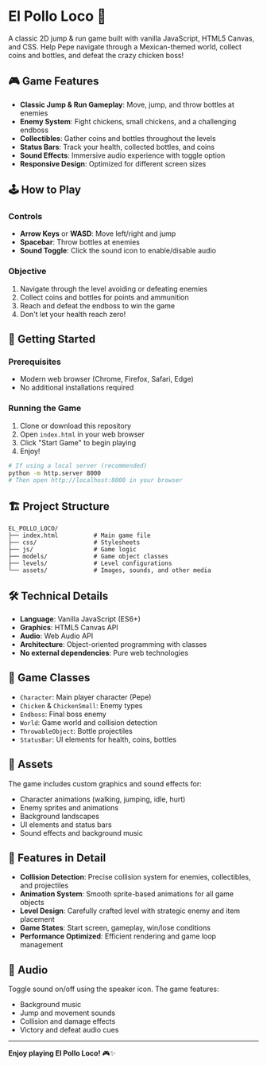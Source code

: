 # El Pollo Loco 🐔

A classic 2D jump & run game built with vanilla JavaScript, HTML5 Canvas, and CSS. Help Pepe navigate through a Mexican-themed world, collect coins and bottles, and defeat the crazy chicken boss!

## 🎮 Game Features

- **Classic Jump & Run Gameplay**: Move, jump, and throw bottles at enemies
- **Enemy System**: Fight chickens, small chickens, and a challenging endboss
- **Collectibles**: Gather coins and bottles throughout the levels
- **Status Bars**: Track your health, collected bottles, and coins
- **Sound Effects**: Immersive audio experience with toggle option
- **Responsive Design**: Optimized for different screen sizes

## 🕹️ How to Play

### Controls

- **Arrow Keys** or **WASD**: Move left/right and jump
- **Spacebar**: Throw bottles at enemies
- **Sound Toggle**: Click the sound icon to enable/disable audio

### Objective

1. Navigate through the level avoiding or defeating enemies
2. Collect coins and bottles for points and ammunition
3. Reach and defeat the endboss to win the game
4. Don't let your health reach zero!

## 🚀 Getting Started

### Prerequisites

- Modern web browser (Chrome, Firefox, Safari, Edge)
- No additional installations required

### Running the Game

1. Clone or download this repository
2. Open `index.html` in your web browser
3. Click "Start Game" to begin playing
4. Enjoy!

```bash
# If using a local server (recommended)
python -m http.server 8000
# Then open http://localhost:8000 in your browser
```

## 🏗️ Project Structure

```
EL_POLLO_LOCO/
├── index.html          # Main game file
├── css/                # Stylesheets
├── js/                 # Game logic
├── models/             # Game object classes
├── levels/             # Level configurations
└── assets/             # Images, sounds, and other media
```

## 🛠️ Technical Details

- **Language**: Vanilla JavaScript (ES6+)
- **Graphics**: HTML5 Canvas API
- **Audio**: Web Audio API
- **Architecture**: Object-oriented programming with classes
- **No external dependencies**: Pure web technologies

## 🎯 Game Classes

- `Character`: Main player character (Pepe)
- `Chicken` & `ChickenSmall`: Enemy types
- `Endboss`: Final boss enemy
- `World`: Game world and collision detection
- `ThrowableObject`: Bottle projectiles
- `StatusBar`: UI elements for health, coins, bottles

## 🎨 Assets

The game includes custom graphics and sound effects for:

- Character animations (walking, jumping, idle, hurt)
- Enemy sprites and animations
- Background landscapes
- UI elements and status bars
- Sound effects and background music

## 🌟 Features in Detail

- **Collision Detection**: Precise collision system for enemies, collectibles, and projectiles
- **Animation System**: Smooth sprite-based animations for all game objects
- **Level Design**: Carefully crafted level with strategic enemy and item placement
- **Game States**: Start screen, gameplay, win/lose conditions
- **Performance Optimized**: Efficient rendering and game loop management

## 🎵 Audio

Toggle sound on/off using the speaker icon. The game features:

- Background music
- Jump and movement sounds
- Collision and damage effects
- Victory and defeat audio cues

---

**Enjoy playing El Pollo Loco!** 🎮✨
